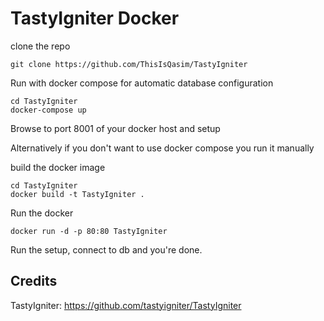 # TastyIgniter Docker

clone the repo

    git clone https://github.com/ThisIsQasim/TastyIgniter

Run with docker compose for automatic database configuration

    cd TastyIgniter
    docker-compose up
    
Browse to port 8001 of your docker host and setup


Alternatively if you don't want to use docker compose you run it manually

build the docker image

    cd TastyIgniter
    docker build -t TastyIgniter .
    
Run the docker

    docker run -d -p 80:80 TastyIgniter
    
Run the setup, connect to db and you're done.

## Credits
TastyIgniter: https://github.com/tastyigniter/TastyIgniter
